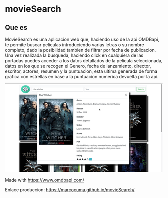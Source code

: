 # movieSearch
## Que es

MovieSearch es una aplicacion web que, haciendo uso de la api OMDBapi, te permite buscar peliculas introduciendo varias letras o su nombre completo, dado la posibilidad tambien de filtrar por fecha de publicacion.
Una vez realizada la busqueda, haciendo click en cualquiera de las portadas puedes acceder a los datos detallados de la pelicula seleccionada, datos en los que se recogen el Genero, fecha de lanzamiento, director, escritor, actores, resumen y la puntuacion, esta ultima generada de forma grafica con estrellas en base a la puntuacion numerica devuelta por la api. 

![alt text](https://github.com/Marcocuma/movieSearch/blob/master/img/imtTutorial.png "Detalles de la serie")

Made with https://www.omdbapi.com/

Enlace produccion: https://marcocuma.github.io/movieSearch/
